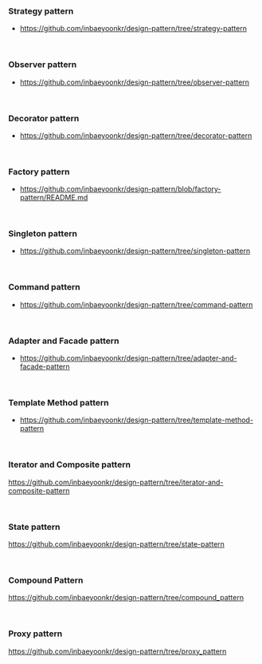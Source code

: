 ### Strategy pattern
- https://github.com/inbaeyoonkr/design-pattern/tree/strategy-pattern

<br>

### Observer pattern
- https://github.com/inbaeyoonkr/design-pattern/tree/observer-pattern

<br>

### Decorator pattern
- https://github.com/inbaeyoonkr/design-pattern/tree/decorator-pattern

<br>

### Factory pattern
- https://github.com/inbaeyoonkr/design-pattern/blob/factory-pattern/README.md

<br>

### Singleton pattern
- https://github.com/inbaeyoonkr/design-pattern/tree/singleton-pattern

<br>

### Command pattern
- https://github.com/inbaeyoonkr/design-pattern/tree/command-pattern

<br>

### Adapter and Facade pattern
- https://github.com/inbaeyoonkr/design-pattern/tree/adapter-and-facade-pattern

<br>

### Template Method pattern
- https://github.com/inbaeyoonkr/design-pattern/tree/template-method-pattern

<br>

### Iterator and Composite pattern
https://github.com/inbaeyoonkr/design-pattern/tree/iterator-and-composite-pattern

<br>

### State pattern
https://github.com/inbaeyoonkr/design-pattern/tree/state-pattern

<br>

### Compound Pattern
https://github.com/inbaeyoonkr/design-pattern/tree/compound_pattern

<br>

### Proxy pattern
https://github.com/inbaeyoonkr/design-pattern/tree/proxy_pattern
